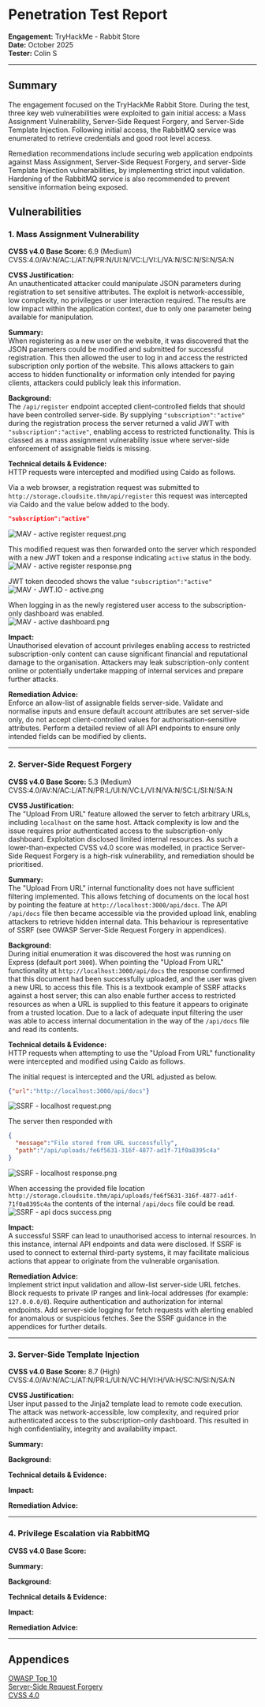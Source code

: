 # Penetration Test Report    
**Engagement:** TryHackMe - Rabbit Store   
**Date:** October 2025  
**Tester:** Colin S       

---

## Summary 
The engagement focused on the TryHackMe Rabbit Store. During the test, three key web vulnerabilities were exploited to gain initial access: a Mass Assignment Vulnerability, Server-Side Request Forgery, and Server-Side Template Injection. Following initial access, the RabbitMQ service was enumerated to retrieve credentials and good root level access.  

Remediation recommendations include securing web application endpoints against Mass Assignment, Server-Side Request Forgery, and server-Side Template Injection vulnerabilities, by implementing strict input validation. Hardening of the RabbitMQ service is also recommended to prevent sensitive information being exposed.
 
## Vulnerabilities  

### 1. Mass Assignment Vulnerability  
**CVSS v4.0 Base Score:** 6.9 (Medium)  
CVSS:4.0/AV:N/AC:L/AT:N/PR:N/UI:N/VC:L/VI:L/VA:N/SC:N/SI:N/SA:N  

**CVSS Justification:**  
An unauthenticated attacker could manipulate JSON parameters during registration to set sensitive attributes. The exploit is network-accessible, low complexity, no privileges or user interaction required. The results are low impact within the application context, due to only one parameter being available for manipulation.  

**Summary:**   
When registering as a new user on the website, it was discovered that the JSON parameters could be modified and submitted for successful registration. This then allowed the user to log in and access the restricted subscription only portion of the website. This allows attackers to gain access to hidden functionality or information only intended for paying clients, attackers could publicly leak this information.   

**Background:**   
The `/api/register` endpoint accepted client-controlled fields that should have been controlled server-side. By supplying `"subscription":"active"` during the registration process the server returned a valid JWT with `"subscription":"active"`, enabling access to restricted functionality. This is classed as a mass assignment vulnerability issue where server-side enforcement of assignable fields is missing.  


**Technical details & Evidence:**   
HTTP requests were intercepted and modified using Caido as follows.    

Via a web browser, a registration request was submitted to `http://storage.cloudsite.thm/api/register` this request was intercepted via Caido and the value below added to the body.  
```JSON
"subscription":"active"
```  
![MAV - active register request.png](https://github.com/Schenkee/TryHackMe-Guides/blob/main/Rabbit_Store/Images/MAV%20-%20active%20register%20request.png)  
 
This modified request was then forwarded onto the server which responded with a new JWT token and a response indicating `active` status in the body.  
![MAV - active register response.png](https://github.com/Schenkee/TryHackMe-Guides/blob/main/Rabbit_Store/Images/MAV%20-%20active%20register%20response.png)  

JWT token decoded shows the value `"subscription":"active"`  
![MAV - JWT.IO - active.png](https://github.com/Schenkee/TryHackMe-Guides/blob/main/Rabbit_Store/Images/MAV%20-%20JWT.IO%20-%20active.png)  

When logging in as the newly registered user access to the subscription-only dashboard was enabled.  
![MAV - active dashboard.png](https://github.com/Schenkee/TryHackMe-Guides/blob/main/Rabbit_Store/Images/MAV%20-%20active%20dashboard.png)

**Impact:**   
Unauthorised elevation of account privileges enabling access to restricted subscription-only content can cause significant financial and reputational damage to the organisation. Attackers may leak subscription-only content online or potentially undertake mapping of internal services and prepare further attacks. 

**Remediation Advice:**   
Enforce an allow-list of assignable fields server-side. Validate and normalise inputs and ensure default account attributes are set server-side only, do not accept client-controlled values for authorisation-sensitive attributes. Perform a detailed review of all API endpoints to ensure only intended fields can be modified by clients.   

---

### 2. Server-Side Request Forgery  
**CVSS v4.0 Base Score:** 5.3 (Medium)  
CVSS:4.0/AV:N/AC:L/AT:N/PR:L/UI:N/VC:L/VI:N/VA:N/SC:L/SI:N/SA:N  

**CVSS Justification:**  
The "Upload From URL" feature allowed the server to fetch arbitrary URLs, including `localhost` on the same host. Attack complexity is low and the issue requires prior authenticated access to the subscription-only dashboard. Exploitation disclosed limited internal resources. As such a lower-than-expected CVSS v4.0 score was modelled, in practice Server-Side Request Forgery is a high-risk vulnerability, and remediation should be prioritised.  

**Summary:**  
The "Upload From URL" internal functionality does not have sufficient filtering implemented. This allows fetching of documents on the local host by pointing the feature at `http://localhost:3000/api/docs`. The API `/api/docs` file then became accessible via the provided upload link, enabling attackers to retrieve hidden internal data. This behaviour is representative of SSRF (see OWASP Server-Side Request Forgery in appendices).  

**Background:**   
During initial enumeration it was discovered the host was running on Express (default port `3000`). When pointing the "Upload From URL" functionality at `http://localhost:3000/api/docs` the response confirmed that this document had been successfully uploaded, and the user was given a new URL to access this file. This is a textbook example of SSRF attacks against a host server; this can also enable further access to restricted resources as when a URL is supplied to this feature it appears to originate from a trusted location. Due to a lack of adequate input filtering the user was able to access internal documentation in the way of the `/api/docs` file and read its contents. 

**Technical details & Evidence:**   
HTTP requests when attempting to use the "Upload From URL" functionality were intercepted and modified using Caido as follows.  

The initial request is intercepted and the URL adjusted as below.
```JSON
{"url":"http://localhost:3000/api/docs"}
```
![SSRF - localhost request.png](https://github.com/Schenkee/TryHackMe-Guides/blob/main/Rabbit_Store/Images/SSRF%20-%20localhost%20request.png)  

The server then responded with 
```JSON
{
  "message":"File stored from URL successfully",
  "path":"/api/uploads/fe6f5631-316f-4877-ad1f-71f0a8395c4a"
}
```
![SSRF - localhost response.png](https://github.com/Schenkee/TryHackMe-Guides/blob/main/Rabbit_Store/Images/SSRF%20-%20localhost%20response.png)

When accessing the provided file location `http://storage.cloudsite.thm/api/uploads/fe6f5631-316f-4877-ad1f-71f0a8395c4a` the contents of the internal `/api/docs` file could be read.    
![SSRF - api docs success.png](https://github.com/Schenkee/TryHackMe-Guides/blob/main/Rabbit_Store/Images/SSRF%20-%20api%20docs%20success.png)

**Impact:**   
A successful SSRF can lead to unauthorised access to internal resources. In this instance, internal API endpoints and data were disclosed. If SSRF is used to connect to external third-party systems, it may facilitate malicious actions that appear to originate from the vulnerable organisation.  

**Remediation Advice:**  
Implement strict input validation and allow-list server-side URL fetches. Block requests to private IP ranges and link-local addresses (for example: `127.0.0.0/8`). Require authentication and authorization for internal endpoints. Add server-side logging for fetch requests with alerting enabled for anomalous or suspicious fetches. See the SSRF guidance in the appendices for further details.  

---

### 3. Server-Side Template Injection  
**CVSS v4.0 Base Score:** 8.7 (High)  
CVSS:4.0/AV:N/AC:L/AT:N/PR:L/UI:N/VC:H/VI:H/VA:H/SC:N/SI:N/SA:N  

**CVSS Justification:**    
User input passed to the Jinja2 template lead to remote code execution. The attack was network-accessible, low complexity, and required prior authenticated access to the subscription-only dashboard. This resulted in high confidentiality, integrity and availability impact.  


**Summary:**   

**Background:**   

**Technical details & Evidence:**   

**Impact:**   

**Remediation Advice:**   

---

### 4. Privilege Escalation via RabbitMQ  
**CVSS v4.0 Base Score:** 


**Summary:** 

**Background:** 

**Technical details & Evidence:** 

**Impact:** 

**Remediation Advice:** 

---
## Appendices  
[OWASP Top 10](https://owasp.org/www-project-top-ten/)  
[Server-Side Request Forgery](https://owasp.org/Top10/A10_2021-Server-Side_Request_Forgery_%28SSRF%29/)  
[CVSS 4.0](https://www.first.org/cvss/calculator/4-0)  
